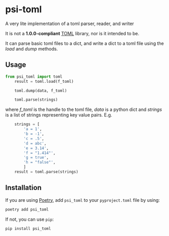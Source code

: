 # psi-toml

A very lite implementation of a toml parser, reader, and writer

It is not a **1.0.0-compliant** [TOML](https://toml.io/) library, nor is it intended to be.

It can parse basic toml files to a dict, and write a dict to a toml file using the *load* and *dump* methods.

## Usage

```python
from psi_toml import toml
    result = toml.load(f_toml)
```

```python
    toml.dump(data, f_toml)
```

```python
    toml.parse(strings)
```

where *f_toml* is the handle to the toml file, *data* is a python dict and *strings* is a list of strings representing key value pairs. E.g.

```python
    strings = [
        'a = 1',
        'b = -1',
        'c = .5',
        'd = abc',
        'e = 3.14',
        'f = "1.414"',
        'g = true',
        'h = "false"',
        ]
    result = toml.parse(strings)

```

## Installation

If you are using [Poetry](https://poetry.eustace.io),
add `psi_toml` to your `pyproject.toml` file by using:

```bash
poetry add psi_toml
```

If not, you can use `pip`:

```bash
pip install psi_toml
